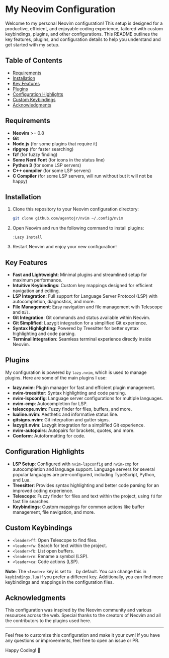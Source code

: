 
# My Neovim Configuration

Welcome to my personal Neovim configuration! This setup is designed for a productive, efficient, and enjoyable coding experience, tailored with custom keybindings, plugins, and other configurations. This README outlines the key features, plugins, and configuration details to help you understand and get started with my setup.

## Table of Contents
- [Requirements](#requirements)
- [Installation](#installation)
- [Key Features](#key-features)
- [Plugins](#plugins)
- [Configuration Highlights](#configuration-highlights)
- [Custom Keybindings](#custom-keybindings)
- [Acknowledgments](#acknowledgments)

## Requirements
- **Neovim** >= 0.8
- **Git**
- **Node.js** (for some plugins that require it)
- **ripgrep** (for faster searching)
- **fzf** (for fuzzy finding) 
- **Some Nerd Font** (for icons in the status line)
- **Python 3** (for some LSP servers)
- **C++ compiler** (for some LSP servers)
- **C Compiler** (for some LSP servers, will run without but it will not be happy)

## Installation
1. Clone this repository to your Neovim configuration directory:
   ```bash
   git clone github.com/agentojr/nvim ~/.config/nvim
   ```
2. Open Neovim and run the following command to install plugins:
   ```vim
   :Lazy Install
   ```
3. Restart Neovim and enjoy your new configuration!

## Key Features
- **Fast and Lightweight**: Minimal plugins and streamlined setup for maximum performance.
- **Intuitive Keybindings**: Custom key mappings designed for efficient navigation and editing.
- **LSP Integration**: Full support for Language Server Protocol (LSP) with autocompletion, diagnostics, and more.
- **File Management**: Easy navigation and file management with Telescope and `Oil`.
- **Git Integration**: Git commands and status available within Neovim.
- **Git Simplified**: Lazygit integration for a simplified Git experience.
- **Syntax Highlighting**: Powered by Treesitter for better syntax highlighting and code parsing.
- **Terminal Integration**: Seamless terminal experience directly inside Neovim.

## Plugins
My configuration is powered by `lazy.nvim`, which is used to manage plugins. Here are some of the main plugins I use:

- **lazy.nvim**: Plugin manager for fast and efficient plugin management.
- **nvim-treesitter**: Syntax highlighting and code parsing.
- **nvim-lspconfig**: Language server configurations for multiple languages.
- **nvim-cmp**: Autocompletion for LSP.
- **telescope.nvim**: Fuzzy finder for files, buffers, and more.
- **lualine.nvim**: Aesthetic and informative status line.
- **gitsigns.nvim**: Git integration and gutter signs.
- **lazygit.nvim**: Lazygit integration for a simplified Git experience.
- **nvim-autopairs**: Autopairs for brackets, quotes, and more.
- **Conform**: Autoformatting for code.

## Configuration Highlights
- **LSP Setup**: Configured with `nvim-lspconfig` and `nvim-cmp` for autocompletion and language support. Language servers for several popular languages are pre-configured, including TypeScript, Python, and Lua.
- **Treesitter**: Provides syntax highlighting and better code parsing for an improved coding experience.
- **Telescope**: Fuzzy finder for files and text within the project, using `fd` for fast file searches.
- **Keybindings**: Custom mappings for common actions like buffer management, file navigation, and more.

## Custom Keybindings
- `<leader>ff`: Open Telescope to find files.
- `<leader>fw`: Search for text within the project.
- `<leader>fb`: List open buffers.
- `<leader>rn`: Rename a symbol (LSP).
- `<leader>ca`: Code actions (LSP).

**Note**: The `<leader>` key is set to ` ` by default. You can change this in `keybindings.lua` if you prefer a different key. Additionally, you can find more keybindings and mappings in the configuration files.

## Acknowledgments
This configuration was inspired by the Neovim community and various resources across the web. Special thanks to the creators of Neovim and all the contributors to the plugins used here.

---

Feel free to customize this configuration and make it your own! If you have any questions or improvements, feel free to open an issue or PR.

Happy Coding! 🚀
